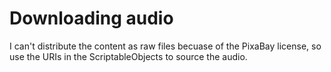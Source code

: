 # Downloading audio

I can't distribute the content as raw files becuase of the PixaBay license, so use the URIs in the ScriptableObjects to source the audio.